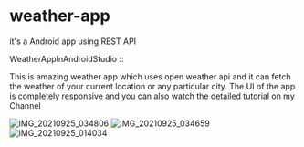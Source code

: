 # weather-app
it's a Android app using REST API

WeatherAppInAndroidStudio ::

This is amazing weather app which uses open weather api and it can fetch the weather of your current location or any particular city. The UI of the app is completely responsive and you can also watch the detailed tutorial on my Channel

![IMG_20210925_034806](https://user-images.githubusercontent.com/52558076/134745998-c2c21d66-02d4-4f69-80b8-853b7e2aed0e.jpg)
![IMG_20210925_034659](https://user-images.githubusercontent.com/52558076/134746014-92fc1ac8-5445-478c-91cf-86e3e0a8fb3f.jpg)
![IMG_20210925_014034](https://user-images.githubusercontent.com/52558076/134746019-c83ac767-8b9e-491b-8bbb-d906a76a3630.jpg)
